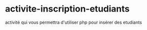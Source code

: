 # activite-inscription-etudiants
activité qui vous permettra d'utiliser php pour insérer des etudiants

